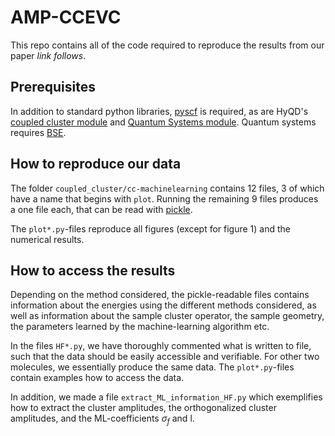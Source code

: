 # AMP-CCEVC

This repo contains all of the code required to reproduce the results from our paper _link follows_.

## Prerequisites
In addition to standard python libraries, [pyscf](https://pyscf.org/) is required, as are HyQD's [coupled cluster module](https://github.com/HyQD/coupled-cluster) and [Quantum Systems module](https://github.com/HyQD/quantum-systems). Quantum systems requires [BSE](https://github.com/MolSSI-BSE/basis_set_exchange).

## How to reproduce our data
The folder `coupled_cluster/cc-machinelearning` contains 12 files, 3 of which have a name that begins with `plot`. Running the remaining 9 files produces a one file each, that can be read with [pickle](https://docs.python.org/3/library/pickle.html).

The `plot*.py`-files reproduce all figures (except for figure 1) and the numerical results.

## How to access the results

Depending on the method considered, the pickle-readable files contains information about the energies using the different methods considered, as well as information about the sample cluster operator, the sample geometry, the parameters learned by the machine-learning algorithm etc.

In the files `HF*.py`, we have thoroughly commented what is written to file, such that the data should be easily accessible and verifiable. For other two molecules, we essentially produce the same data. The `plot*.py`-files contain examples how to access the data.

In addition, we made a file `extract_ML_information_HF.py` which exemplifies how to extract the cluster amplitudes, the orthogonalized cluster amplitudes, and the ML-coefficients $\sigma_f$ and l.
